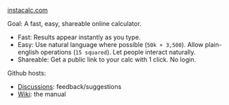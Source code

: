 [instacalc.com](https://instacalc.com/)

Goal: A fast, easy, shareable online calculator. 

* Fast: Results appear instantly as you type.
* Easy: Use natural language where possible (`50k + 3,500`). Allow plain-english operations (`15 squared`). Let people interact naturally.
* Shareable: Get a public link to your calc with 1 click. No login. 

Github hosts:

* [Discussions](https://github.com/kazad/instacalc/discussions): feedback/suggestions
* [Wiki](https://github.com/kazad/instacalc/wiki): the manual
